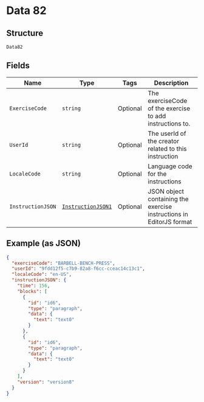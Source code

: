
# Data 82

## Structure

`Data82`

## Fields

| Name | Type | Tags | Description |
|  --- | --- | --- | --- |
| `ExerciseCode` | `string` | Optional | The exerciseCode of the exercise to add instructions to. |
| `UserId` | `string` | Optional | The userId of the creator related to this instruction |
| `LocaleCode` | `string` | Optional | Language code for the instructions |
| `InstructionJSON` | [`InstructionJSON1`](../../doc/models/instruction-json1.md) | Optional | JSON object containing the exercise instructions in EditorJS format |

## Example (as JSON)

```json
{
  "exerciseCode": "BARBELL-BENCH-PRESS",
  "userId": "9fdd12f5-c7b9-82a8-f6cc-cceac14c13c1",
  "localeCode": "en-US",
  "instructionJSON": {
    "time": 156,
    "blocks": [
      {
        "id": "id6",
        "type": "paragraph",
        "data": {
          "text": "text0"
        }
      },
      {
        "id": "id6",
        "type": "paragraph",
        "data": {
          "text": "text0"
        }
      }
    ],
    "version": "version8"
  }
}
```

